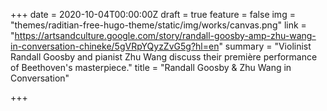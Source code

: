 +++
date = 2020-10-04T00:00:00Z
draft = true
feature = false
img = "themes/raditian-free-hugo-theme/static/img/works/canvas.png"
link = "https://artsandculture.google.com/story/randall-goosby-amp-zhu-wang-in-conversation-chineke/5gVRpYQyzZvG5g?hl=en"
summary = "Violinist Randall Goosby and pianist Zhu Wang discuss their première performance of Beethoven's masterpiece."
title = "Randall Goosby & Zhu Wang in Conversation"

+++
